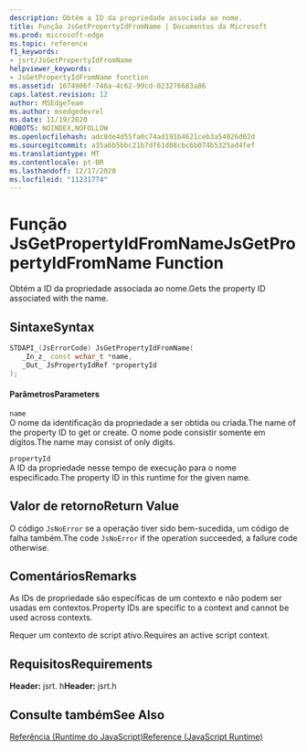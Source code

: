 ```yaml
---
description: Obtém a ID da propriedade associada ao nome.
title: Função JsGetPropertyIdFromName | Documentos da Microsoft
ms.prod: microsoft-edge
ms.topic: reference
f1_keywords:
- jsrt/JsGetPropertyIdFromName
helpviewer_keywords:
- JsGetPropertyIdFromName function
ms.assetid: 1674906f-746a-4c62-99cd-023276683a86
caps.latest.revision: 12
author: MSEdgeTeam
ms.author: msedgedevrel
ms.date: 11/19/2020
ROBOTS: NOINDEX,NOFOLLOW
ms.openlocfilehash: adc8de4d55fa0c74ad191b4621ceb3a54026d02d
ms.sourcegitcommit: a35a6b5bbc21b7df61d08cbc6b074b5325ad4fef
ms.translationtype: MT
ms.contentlocale: pt-BR
ms.lasthandoff: 12/17/2020
ms.locfileid: "11231774"
---
```

# <span data-ttu-id="4e5d0-103">Função JsGetPropertyIdFromName</span><span class="sxs-lookup"><span data-stu-id="4e5d0-103">JsGetPropertyIdFromName Function</span></span>

<span data-ttu-id="4e5d0-104">Obtém a ID da propriedade associada ao nome.</span><span class="sxs-lookup"><span data-stu-id="4e5d0-104">Gets the property ID associated with the name.</span></span>  
  
## <span data-ttu-id="4e5d0-105">Sintaxe</span><span class="sxs-lookup"><span data-stu-id="4e5d0-105">Syntax</span></span>  
  
```cpp  
STDAPI_(JsErrorCode) JsGetPropertyIdFromName(  
   _In_z_ const wchar_t *name,  
   _Out_ JsPropertyIdRef *propertyId  
);  
```  
  
#### <span data-ttu-id="4e5d0-106">Parâmetros</span><span class="sxs-lookup"><span data-stu-id="4e5d0-106">Parameters</span></span>  
 `name`  
 <span data-ttu-id="4e5d0-107">O nome da identificação da propriedade a ser obtida ou criada.</span><span class="sxs-lookup"><span data-stu-id="4e5d0-107">The name of the property ID to get or create.</span></span> <span data-ttu-id="4e5d0-108">O nome pode consistir somente em dígitos.</span><span class="sxs-lookup"><span data-stu-id="4e5d0-108">The name may consist of only digits.</span></span>  
  
 `propertyId`  
 <span data-ttu-id="4e5d0-109">A ID da propriedade nesse tempo de execução para o nome especificado.</span><span class="sxs-lookup"><span data-stu-id="4e5d0-109">The property ID in this runtime for the given name.</span></span>  
  
## <span data-ttu-id="4e5d0-110">Valor de retorno</span><span class="sxs-lookup"><span data-stu-id="4e5d0-110">Return Value</span></span>  
 <span data-ttu-id="4e5d0-111">O código `JsNoError` se a operação tiver sido bem-sucedida, um código de falha também.</span><span class="sxs-lookup"><span data-stu-id="4e5d0-111">The code `JsNoError` if the operation succeeded, a failure code otherwise.</span></span>  
  
## <span data-ttu-id="4e5d0-112">Comentários</span><span class="sxs-lookup"><span data-stu-id="4e5d0-112">Remarks</span></span>  
 <span data-ttu-id="4e5d0-113">As IDs de propriedade são específicas de um contexto e não podem ser usadas em contextos.</span><span class="sxs-lookup"><span data-stu-id="4e5d0-113">Property IDs are specific to a context and cannot be used across contexts.</span></span>  
  
 <span data-ttu-id="4e5d0-114">Requer um contexto de script ativo.</span><span class="sxs-lookup"><span data-stu-id="4e5d0-114">Requires an active script context.</span></span>  
  
## <span data-ttu-id="4e5d0-115">Requisitos</span><span class="sxs-lookup"><span data-stu-id="4e5d0-115">Requirements</span></span>  
 <span data-ttu-id="4e5d0-116">**Header:** jsrt. h</span><span class="sxs-lookup"><span data-stu-id="4e5d0-116">**Header:** jsrt.h</span></span>  
  
## <span data-ttu-id="4e5d0-117">Consulte também</span><span class="sxs-lookup"><span data-stu-id="4e5d0-117">See Also</span></span>  
 [<span data-ttu-id="4e5d0-118">Referência (Runtime do JavaScript)</span><span class="sxs-lookup"><span data-stu-id="4e5d0-118">Reference (JavaScript Runtime)</span></span>](../chakra-hosting/reference-javascript-runtime.md)
